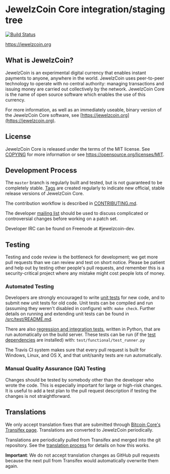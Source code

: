 JewelzCoin Core integration/staging tree
=====================================

[![Build Status](https://travis-ci.org/jewelzcoin-project/jewelzcoin.svg?branch=master)](https://travis-ci.org/jewelzcoin-project/jewelzcoin)

https://jewelzcoin.org

What is JewelzCoin?
----------------

JewelzCoin is an experimental digital currency that enables instant payments to
anyone, anywhere in the world. JewelzCoin uses peer-to-peer technology to operate
with no central authority: managing transactions and issuing money are carried
out collectively by the network. JewelzCoin Core is the name of open source
software which enables the use of this currency.

For more information, as well as an immediately useable, binary version of
the JewelzCoin Core software, see [https://jewelzcoin.org](https://jewelzcoin.org).

License
-------

JewelzCoin Core is released under the terms of the MIT license. See [COPYING](COPYING) for more
information or see https://opensource.org/licenses/MIT.

Development Process
-------------------

The `master` branch is regularly built and tested, but is not guaranteed to be
completely stable. [Tags](https://github.com/jewelzcoin-project/jewelzcoin/tags) are created
regularly to indicate new official, stable release versions of JewelzCoin Core.

The contribution workflow is described in [CONTRIBUTING.md](CONTRIBUTING.md).

The developer [mailing list](https://groups.google.com/forum/#!forum/jewelzcoin-dev)
should be used to discuss complicated or controversial changes before working
on a patch set.

Developer IRC can be found on Freenode at #jewelzcoin-dev.

Testing
-------

Testing and code review is the bottleneck for development; we get more pull
requests than we can review and test on short notice. Please be patient and help out by testing
other people's pull requests, and remember this is a security-critical project where any mistake might cost people
lots of money.

### Automated Testing

Developers are strongly encouraged to write [unit tests](src/test/README.md) for new code, and to
submit new unit tests for old code. Unit tests can be compiled and run
(assuming they weren't disabled in configure) with: `make check`. Further details on running
and extending unit tests can be found in [/src/test/README.md](/src/test/README.md).

There are also [regression and integration tests](/test), written
in Python, that are run automatically on the build server.
These tests can be run (if the [test dependencies](/test) are installed) with: `test/functional/test_runner.py`

The Travis CI system makes sure that every pull request is built for Windows, Linux, and OS X, and that unit/sanity tests are run automatically.

### Manual Quality Assurance (QA) Testing

Changes should be tested by somebody other than the developer who wrote the
code. This is especially important for large or high-risk changes. It is useful
to add a test plan to the pull request description if testing the changes is
not straightforward.

Translations
------------

We only accept translation fixes that are submitted through [Bitcoin Core's Transifex page](https://www.transifex.com/projects/p/bitcoin/).
Translations are converted to JewelzCoin periodically.

Translations are periodically pulled from Transifex and merged into the git repository. See the
[translation process](doc/translation_process.md) for details on how this works.

**Important**: We do not accept translation changes as GitHub pull requests because the next
pull from Transifex would automatically overwrite them again.

